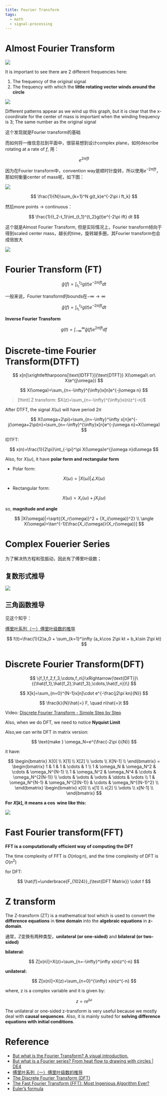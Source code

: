 ```yaml
---
title: Fourier Transform
tags:
  - math
  - signal-processing
---
```

# Almost Fourier Transform

![](signal_processing/attachments/Pasted%20image%2020230919152200.png)

It is important to see there are 2 different frequencies here:
1. The frequency of the original signal
2. The frequency with which the **little rotating vector winds around the circle**

![](signal_processing/attachments/Pasted%20image%2020230919152234.png)

Different patterns appear as we wind up this graph, but it is clear that the x-coordinate for the center of mass is important when the winding frequency is 3; The same number as the original signal

这个发现就是Fourier transform的基础

而如何将一维信息拉到平面中，很容易想到设计complex plane，如何describe rotating at a rate of $f$, 用：

$$
e^{2\pi i ft}
$$

因为在Fourier transform中，convention way是顺时针旋转，所以使用$e^{-2\pi ift}$，那如何衡量center of mass呢，如下图：


![](signal_processing/attachments/Pasted%20image%2020230919152357.png)


$$
\frac{1}{N}\sum_{k=1}^N g(t_k)e^{-2\pi i ft_k}
$$

然后more points → continuous：

$$
\frac{1}{t_2-t_1}\int_{t_1}^{t_2}g(t)e^{-2\pi ift} dt
$$

这个就是Almost Fourier Transform, 但是实际情况上，Fourier transform倾向于得到scaled center mass，越长的time，旋转越多圈，其Fourier transform也会成倍放大

![](signal_processing/attachments/Pasted%20image%2020230919152720.png)


# Fourier Transform (FT)

$$
\hat{g}(f)=\int_{t_1}^{t_2}g(t)e^{-2\pi ift}dt
$$

一般来说，Fourier transform的bounds在$-\infty \rightarrow \infty$

$$
\hat{g}(f)=\int_{t_1}^{t_2}g(t)e^{-2\pi ift}dt
$$

**Inverse Fourier Transform**

$$
g(t)=\int_{-\infty}^{\infty}\hat{g}(f)e^{2\pi ift}df
$$

# **Discrete-time Fourier Transform(DTFT)**

$$
x[n]\xrightleftharpoons[\text{IDTFT}]{\text{DTFT}} X(\omega)\ or\ X(e^{j\omega})
$$

$$
X(\omega)=\sum_{n=-\infty}^{\infty}x[n]e^{-j\omega n}
$$


> [!hint] 
> Z transform: 
$X(z)=\sum_{n=-\infty}^{\infty}x(n)z^{-n}$ 

After DTFT, the signal $X(\omega)$ will have period $2\pi$

$$
X(\omega+2\pi)=\sum_{n=-\infty}^\infty x[n]e^{-j(\omega+2\pi)n}=\sum_{n=-\infty}^{\infty}x[n]e^{-j\omega n}=X(\omega)
$$

IDTFT:

$$
x(n)=\frac{1}{2\pi}\int_{-\pi}^\pi X(\omega)e^{j\omega n}d\omega
$$

Also, for $X(\omega)$, it have **polar form and rectangular form**

- Polar form:

$$
X(\omega)=|X(\omega)|\angle X(\omega)
$$

- Rectangular form:

$$
X(\omega)=X_r(\omega)+jX_i(\omega)
$$

so, **magnitude and angle**

$$
|X(\omega)|=\sqrt{{X_r(\omega)}^2 + {X_i(\omega)}^2} \\
\angle X(\omega)=\tan^{-1}[\frac{X_i(\omega)}{X_r(\omega)}]
$$

# Complex Fouerier Series

为了解决热方程和弦振动，因此有了傅里叶级数；

## 复数形式推导

![](signal_processing/attachments/Pasted%20image%2020230919153109.png)


## 三角函数推导

见这个知乎：

[傅里叶系列（一）傅里叶级数的推导](https://zhuanlan.zhihu.com/p/41455378)

$$
f(t)=\frac{1}{2}a_0 + \sum_{k=1}^\infty (a_k\cos 2\pi kt + b_k\sin 2\pi kt)
$$


# Discrete Fourier Transform(DFT)

$$
\{f_1,f_2,f_3,\cdots,f_n\}\xRightarrow{\text{DFT}}\{{\hat{f_1},\hat{f_2},\hat{f_3},\cdots,\hat{f_n}}\}
$$

$$
X[k]=\sum_{n=0}^{N-1}x[n]\cdot e^{-\frac{j2\pi kn}{N}}
$$

$$
\frac{k}{N}\hat{=} F, \quad n\hat{=}t
$$

Video: [Discrete Fourier Transform - Simple Step by Step](https://www.youtube.com/watch?v=mkGsMWi_j4Q)

Also, when we do DFT, we need to notice **Nyquist Limit**

Also,we can write DFT in matrix version:

$$
\text{make } \omega_N=e^{\frac{-2\pi i}{N}}
$$

it have:

$$
\begin{bmatrix}
X[0] \\
X[1] \\
X[2] \\
\vdots \\
X[N-1] \\
\end{bmatrix} =
\begin{bmatrix}
1 & 1 & 1 & \cdots & 1 \\
1 & \omega_N & \omega_N^2 & \cdots & \omega_N^{N-1} \\
1 & \omega_N^2 & \omega_N^4 & \cdots & \omega_N^{2(N-1)} \\
\vdots & \vdots & \vdots & \ddots & \vdots \\
1 & \omega_N^{N-1} & \omega_N^{2(N-1)} & \cdots & \omega_N^{(N-1)^2} \\
\end{bmatrix} 
\begin{bmatrix}
x[0] \\
x[1] \\
x[2] \\
\vdots \\
x[N-1] \\
\end{bmatrix}
$$

**For $X[k]$, it means a $\cos$ wine like this:**

![](signal_processing/attachments/Pasted%20image%2020230919153401.png)

# Fast Fourier transform(FFT)

**FFT is a computationally efficient way of computing the DFT**

The time complexity of FFT is $O(n\log{n})$, and the time complexity of DFT is $O(n^2)$

for DFT:

$$
\hat{f}=\underbrace{F_{1024}}_{\text{DFT Matrix}} \cdot f
$$

# Z transform

The Z-transform (ZT) is a mathematical tool which is used to convert the **difference equations** in **time domain** into the **algebraic equations** in **z-domain**.

通常，Z变换有两种类型，**unilateral (or one-sided)** and **bilateral (or two-sided)**

**bilateral:**

$$
Z[x(n)]=X(z)=\sum_{n=-\infty}^\infty x(n)z^{-n}
$$

**unilateral:**

$$
Z[x(n)]=X(z)=\sum_{n=0}^{\infty} x(n)z^{-n}
$$

where, z is a complex variable and it is given by:

$$
z=re^{j \omega}
$$

The unilateral or one-sided z-transform is very useful because we mostly deal with **causal sequences**. Also, it is mainly suited for **solving difference equations with initial conditions**.

# Reference

* [But what is the Fourier Transform? A visual introduction.](https://www.youtube.com/watch?v=spUNpyF58BY&t=614s)
* [But what is a Fourier series? From heat flow to drawing with circles | DE4](https://www.youtube.com/watch?v=r6sGWTCMz2k&t=531s)
* [傅里叶系列（一）傅里叶级数的推导](https://zhuanlan.zhihu.com/p/41455378)
* [The Discrete Fourier Transform (DFT)](https://www.youtube.com/watch?v=nl9TZanwbBk)
* [The Fast Fourier Transform (FFT): Most Ingenious Algorithm Ever?](https://www.youtube.com/watch?v=h7apO7q16V0)
* [Euler’s formula](https://www.notion.so/Euler-s-formula-d8e4462d5cda4e09a4ca4fcda7cd1392?pvs=21)